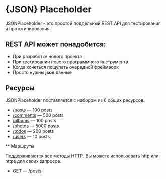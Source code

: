 # {JSON} Placeholder

JSONPlaceholder - это простой поддельный REST API для тестирования и прототипирования.

## REST API может понадобится:

* При разработке нового проекта
* При тестировнии нового программного инструмента
* Когда хочеться пощупать очередной фреймворк
* Просто нужны **json** данные

## Ресурсы

JSONPlaceholder поставляется с набором из 6 общих ресурсов:

* [/posts](https://jsonplaceholder.typicode.com/posts) — 100 posts
* [/comments](https://jsonplaceholder.typicode.com/comments) — 500 posts
* [/albums](https://jsonplaceholder.typicode.com/albums) — 100 posts
* [/photos](https://jsonplaceholder.typicode.com/photos) — 5000 posts
* [/todos](https://jsonplaceholder.typicode.com/todos) — 200 posts
* [/users](https://jsonplaceholder.typicode.com/users) — 10 posts

** Маршруты

Поддерживаются все методы HTTP. Вы можете использовать http или https для своих запросов.

* GET — [/posts](https://jsonplaceholder.typicode.com/posts)
